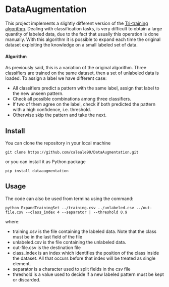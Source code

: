 # DataAugmentation

This project implements a slightly different version of the [Tri-training algorithm](http://ieeexplore.ieee.org/document/1512038/).
Dealing with classification tasks, is very difficult to obtain a large quantity of labeled data, due to the fact that usually this operation is done manually.
With this algorithm it is possible to expand each time the original dataset exploiting the knowledge on a small labeled set of data.

#### Algorithm

As previously said, this is a variation of the original algorithm.
Three classifiers are trained on the same dataset, then a set of unlabeled data is loaded.
To assign a label we have different case:
* All classifiers predict a pattern with the same label, assign that label to the new unseen pattern.
* Check all possible combinations among three classifiers.
* If two of them agree on the label, check if both predicted the pattern with a high confidence, i.e. threshold.
* Otherwise skip the pattern and take the next.

## Install
You can clone the repository in your local machine

`git clone https://github.com/caleale90/DataAugmentation.git`

or you can install it as Python package

`pip install dataaugmentation`

## Usage
The code can also be used from termina using the command:

`python ExpandTrainingSet ../training.csv ../unlabeled.csv ../out-file.csv --class_index 4 --separator | --threshold 0.9`

where:
* training.csv is the file containing the labeled data. Note that the class must be in the last field of the file
* unlabeled.csv is the file containing the unlabeled data.
* out-file.csv is the destination file
* class_index is an index which identifies the position of the class inside the dataset. All that occurs before that index will be treated as single element.
* separator is a character used to split fields in the csv file
* threshold is a value used to decide if a new labeled pattern must be kept or discarded.


